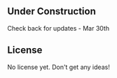 ## Under Construction

Check back for updates - Mar 30th

## License

No license yet. Don't get any ideas!

